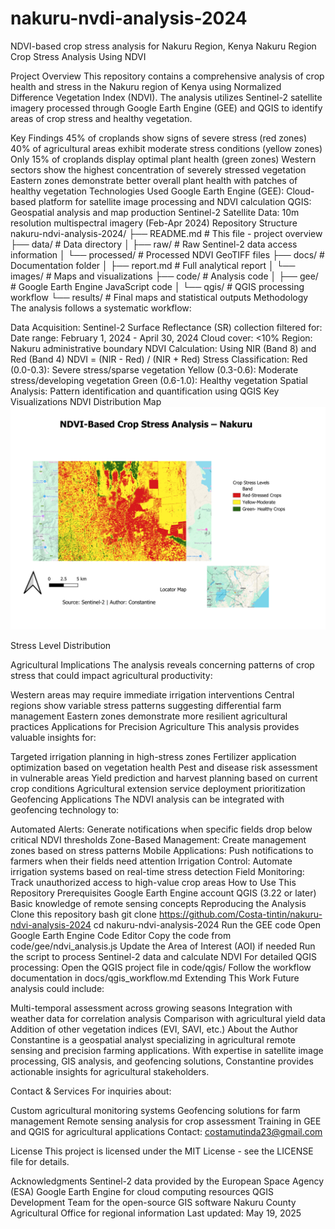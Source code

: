 # nakuru-nvdi-analysis-2024
NDVI-based crop stress analysis for Nakuru Region, Kenya
Nakuru Region Crop Stress Analysis Using NDVI

Project Overview
This repository contains a comprehensive analysis of crop health and stress in the Nakuru region of Kenya using Normalized Difference Vegetation Index (NDVI). The analysis utilizes Sentinel-2 satellite imagery processed through Google Earth Engine (GEE) and QGIS to identify areas of crop stress and healthy vegetation.

Key Findings
45% of croplands show signs of severe stress (red zones)
40% of agricultural areas exhibit moderate stress conditions (yellow zones)
Only 15% of croplands display optimal plant health (green zones)
Western sectors show the highest concentration of severely stressed vegetation
Eastern zones demonstrate better overall plant health with patches of healthy vegetation
Technologies Used
Google Earth Engine (GEE): Cloud-based platform for satellite image processing and NDVI calculation
QGIS: Geospatial analysis and map production
Sentinel-2 Satellite Data: 10m resolution multispectral imagery (Feb-Apr 2024)
Repository Structure
nakuru-ndvi-analysis-2024/
├── README.md               # This file - project overview
├── data/                   # Data directory
│   ├── raw/                # Raw Sentinel-2 data access information
│   └── processed/          # Processed NDVI GeoTIFF files
├── docs/                   # Documentation folder
│   ├── report.md           # Full analytical report
│   └── images/             # Maps and visualizations
├── code/                   # Analysis code
│   ├── gee/                # Google Earth Engine JavaScript code
│   └── qgis/               # QGIS processing workflow
└── results/                # Final maps and statistical outputs
Methodology
The analysis follows a systematic workflow:

Data Acquisition: Sentinel-2 Surface Reflectance (SR) collection filtered for:
Date range: February 1, 2024 - April 30, 2024
Cloud cover: <10%
Region: Nakuru administrative boundary
NDVI Calculation: Using NIR (Band 8) and Red (Band 4)
NDVI = (NIR - Red) / (NIR + Red)
Stress Classification:
Red (0.0-0.3): Severe stress/sparse vegetation
Yellow (0.3-0.6): Moderate stress/developing vegetation
Green (0.6-1.0): Healthy vegetation
Spatial Analysis: Pattern identification and quantification using QGIS
Key Visualizations
NDVI Distribution Map
![NDVI Map of Nakuru Region](docs/images/ndvi_nakuru_analysis.png)

Stress Level Distribution

Agricultural Implications
The analysis reveals concerning patterns of crop stress that could impact agricultural productivity:

Western areas may require immediate irrigation interventions
Central regions show variable stress patterns suggesting differential farm management
Eastern zones demonstrate more resilient agricultural practices
Applications for Precision Agriculture
This analysis provides valuable insights for:

Targeted irrigation planning in high-stress zones
Fertilizer application optimization based on vegetation health
Pest and disease risk assessment in vulnerable areas
Yield prediction and harvest planning based on current crop conditions
Agricultural extension service deployment prioritization
Geofencing Applications
The NDVI analysis can be integrated with geofencing technology to:

Automated Alerts: Generate notifications when specific fields drop below critical NDVI thresholds
Zone-Based Management: Create management zones based on stress patterns
Mobile Applications: Push notifications to farmers when their fields need attention
Irrigation Control: Automate irrigation systems based on real-time stress detection
Field Monitoring: Track unauthorized access to high-value crop areas
How to Use This Repository
Prerequisites
Google Earth Engine account
QGIS (3.22 or later)
Basic knowledge of remote sensing concepts
Reproducing the Analysis
Clone this repository
bash
git clone https://github.com/Costa-tintin/nakuru-ndvi-analysis-2024
cd nakuru-ndvi-analysis-2024
Run the GEE code
Open Google Earth Engine Code Editor
Copy the code from code/gee/ndvi_analysis.js
Update the Area of Interest (AOI) if needed
Run the script to process Sentinel-2 data and calculate NDVI
For detailed QGIS processing:
Open the QGIS project file in code/qgis/
Follow the workflow documentation in docs/qgis_workflow.md
Extending This Work
Future analysis could include:

Multi-temporal assessment across growing seasons
Integration with weather data for correlation analysis
Comparison with agricultural yield data
Addition of other vegetation indices (EVI, SAVI, etc.)
About the Author
Constantine is a geospatial analyst specializing in agricultural remote sensing and precision farming applications. With expertise in satellite image processing, GIS analysis, and geofencing solutions, Constantine provides actionable insights for agricultural stakeholders.

Contact & Services
For inquiries about:

Custom agricultural monitoring systems
Geofencing solutions for farm management
Remote sensing analysis for crop assessment
Training in GEE and QGIS for agricultural applications
Contact: costamutinda23@gmail.com

License
This project is licensed under the MIT License - see the LICENSE file for details.

Acknowledgments
Sentinel-2 data provided by the European Space Agency (ESA)
Google Earth Engine for cloud computing resources
QGIS Development Team for the open-source GIS software
Nakuru County Agricultural Office for regional information
Last updated: May 19, 2025


